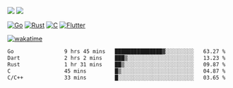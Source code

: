 [![](https://img.shields.io/badge/Windows_11-Pro-292e33?style=flat-square&logo=windows&logoColor=ffffff)](https://www.microsoft.com/en-us/windows/)
[![](https://img.shields.io/badge/macOS-Sequoia-292e33?style=flat-square&logo=apple&logoColor=ffffff)](https://www.apple.com/macbook-pro/) 

[![Go](https://img.shields.io/badge/-Go-DEA584?style=flat&logo=go&logoColor=000000)](https://golang.org/)
[![Rust](https://img.shields.io/badge/-Rust-DEA584?style=flat&logo=rust&logoColor=000000)](https://www.rust-lang.org)
[![C](https://img.shields.io/badge/--DEA584?style=flat&logo=c&logoColor=000000)](https://www.c-language.org/)
[![Flutter](https://img.shields.io/badge/-Flutter-DEA584?style=flat&logo=flutter&logoColor=000000)](https://flutter.dev/)

[![wakatime](https://wakatime.com/badge/user/9bb0c784-91ca-4b5c-8e9c-b13ece0f7b09.svg)](https://wakatime.com/@9bb0c784-91ca-4b5c-8e9c-b13ece0f7b09)


<!--START_SECTION:waka-->

```txt
Go                9 hrs 45 mins   ███████████████▓░░░░░░░░░   63.27 %
Dart              2 hrs 2 mins    ███▒░░░░░░░░░░░░░░░░░░░░░   13.23 %
Rust              1 hr 31 mins    ██▒░░░░░░░░░░░░░░░░░░░░░░   09.87 %
C                 45 mins         █▒░░░░░░░░░░░░░░░░░░░░░░░   04.87 %
C/C++             33 mins         █░░░░░░░░░░░░░░░░░░░░░░░░   03.65 %
```

<!--END_SECTION:waka-->
